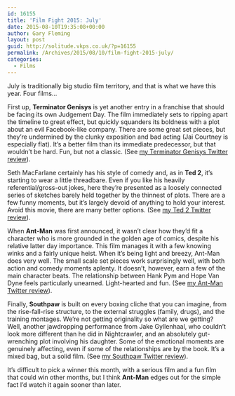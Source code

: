 ```yaml
---
id: 16155
title: 'Film Fight 2015: July'
date: 2015-08-10T19:35:08+00:00
author: Gary Fleming
layout: post
guid: http://solitude.vkps.co.uk/?p=16155
permalink: /Archives/2015/08/10/film-fight-2015-july/
categories:
  - Films
---
```

July is traditionally big studio film territory, and that is what we have this year. Four films&#8230;

First up, **Terminator Genisys** is yet another entry in a franchise that should be facing its own Judgement Day. The film immediately sets to ripping apart the timeline to great effect, but quickly squanders its boldness with a plot about an evil Facebook-like company. There are some great set pieces, but they&#8217;re undermined by the clunky exposition and bad acting (Jai Courtney is especially flat). It&#8217;s a better film than its immediate predecessor, but that wouldn&#8217;t be hard. Fun, but not a classic. (See [my Terminator Genisys Twitter review](https://twitter.com/garyfleming/status/620256769365942272)).

Seth MacFarlane certainly has his style of comedy and, as in **Ted 2**, it&#8217;s starting to wear a little threadbare. Even if you like his heavily referential/gross-out jokes, here they&#8217;re presented as a loosely connected series of sketches barely held together by the thinnest of plots. There are a few funny moments, but it&#8217;s largely devoid of anything to hold your interest. Avoid this movie, there are many better options. (See [my Ted 2 Twitter review](https://twitter.com/garyfleming/status/622703521671065600)).

When **Ant-Man** was first announced, it wasn&#8217;t clear how they&#8217;d fit a character who is more grounded in the golden age of comics, despite his relative latter day importance. This film manages it with a few knowing winks and a fairly unique heist. When it&#8217;s being light and breezy, Ant-Man does very well. The small scale set pieces work surprisingly well, with both action and comedy moments aplenty. It doesn&#8217;t, however, earn a few of the main character beats. The relationship between Hank Pym and Hope Van Dyne feels particularly unearned. Light-hearted and fun. (See [my Ant-Man Twitter review](https://twitter.com/garyfleming/status/622704009162436608)).

Finally, **Southpaw** is built on every boxing cliche that you can imagine, from the rise-fall-rise structure, to the external struggles (family, drugs), and the training montages. We&#8217;re not getting originality so what are we getting? Well, another jawdropping performance from Jake Gyllenhaal, who couldn&#8217;t look more different than he did in Nightcrawler, and an absolutely gut-wrenching plot involving his daughter. Some of the emotional moments are genuinely affecting, even if some of the relationships are by the book. It&#8217;s a mixed bag, but a solid film. (See [my Southpaw Twitter review](https://twitter.com/garyfleming/status/625404418943516672)).

It&#8217;s difficult to pick a winner this month, with a serious film and a fun film that could win other months, but I think **Ant-Man** edges out for the simple fact I&#8217;d watch it again sooner than later.